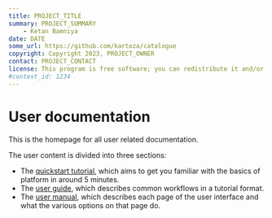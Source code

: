 ```yaml
---
title: PROJECT_TITLE
summary: PROJECT_SUMMARY
    - Ketan Bamniya
date: DATE
some_url: https://github.com/kartoza/catalogue
copyright: Copyright 2023, PROJECT_OWNER
contact: PROJECT_CONTACT
license: This program is free software; you can redistribute it and/or modify it under the terms of the GNU Affero General Public License as published by the Free Software Foundation; either version 3 of the License, or (at your option) any later version.
#context_id: 1234
---
```


# User documentation

This is the homepage for all user related documentation.

The user content is divided into three sections:

- The [quickstart tutorial](quickstart/index.md), which aims to get you familiar with the basics of platform in around 5 minutes.
- The [user guide](guide/index.md), which describes common workflows in a tutorial format.
- The [user manual](manual/index.md), which describes each page of the user interface and what the various options on that page do.
